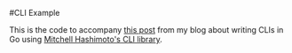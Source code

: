 #CLI Example

This is the code to accompany [this post](http://jen20.com/2015/01/31/clis-with-go-part-1.html) from my blog about writing CLIs in Go using [Mitchell Hashimoto's CLI library](https://github.com/mitchellh/cli).

